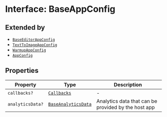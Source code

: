 # Interface: BaseAppConfig

## Extended by

- [`BaseEditorAppConfig`](../../editor/AppConfig.types/interfaces/base-editor-app-config.md)
- [`TextToImageAppConfig`](../../module/AppConfig.types/interfaces/text-to-image-app-config.md)
- [`WarmupAppConfig`](../../module/AppConfig.types/interfaces/warmup-app-config.md)
- [`AppConfig`](../../quick-action/AppConfig.types/interfaces/app-config.md)

## Properties

| Property | Type | Description |
| ------ | ------ | ------ |
| `callbacks?` | [`Callbacks`](../../Callbacks.types/interfaces/callbacks.md) | - |
| `analyticsData?` | [`BaseAnalyticsData`](../../AppConfig.types/type-aliases/base-analytics-data.md) | Analytics data that can be provided by the host app |
